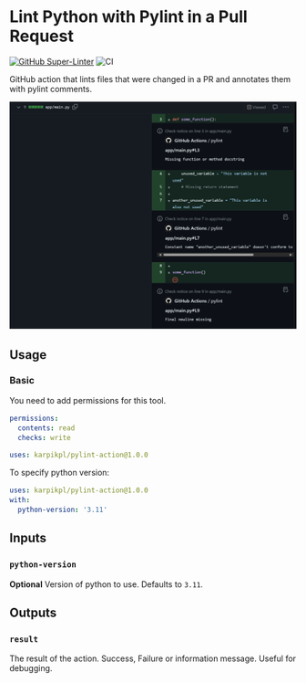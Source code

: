 # Lint Python with Pylint in a Pull Request

[![GitHub Super-Linter](https://github.com/karpikpl/pylint-action/actions/workflows/linter.yml/badge.svg)](https://github.com/super-linter/super-linter)
![CI](https://github.com/karpikpl/pylint-action/actions/workflows/ci.yml/badge.svg)

GitHub action that lints files that were changed in a PR and annotates
them with pylint comments.

![Linting result](img\image.png)

## Usage

### Basic

You need to add permissions for this tool.

```yaml
permissions:
  contents: read
  checks: write
```

```yaml
uses: karpikpl/pylint-action@1.0.0
```

To specify python version:

```yaml
uses: karpikpl/pylint-action@1.0.0
with:
  python-version: '3.11'
```

## Inputs

### `python-version`

**Optional** Version of python to use. Defaults to `3.11`.

## Outputs

### `result`

The result of the action. Success, Failure or information message. Useful for
debugging.
